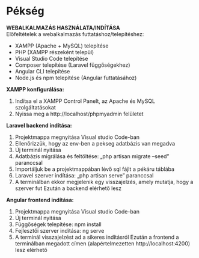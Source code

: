 # Pékség 
**WEBALKALMAZÁS HASZNÁLATA/INDÍTÁSA**  
Előfeltételek a webalkalmazás futtatáshoz/telepítéshez:  
-	XAMPP (Apache + MySQL) telepítése
-	PHP (XAMPP részeként települ)
-	Visual Studio Code telepítése
-	Composer telepítése (Laravel függőségekhez)
-	Angular CLI telepítése
-	Node.js és npm telepítése (Angular futtatásához)

  
**XAMPP konfigurálása:**
1.	Indítsa el a XAMPP Control Panelt, az Apache és MySQL szolgáltatásokat
2.	Nyissa meg a http://localhost/phpmyadmin felületet
  
**Laravel backend indítása:**  
1.	Projektmappa megnyitása Visual studio Code-ban
2.	Ellenőrizzük, hogy az env-ben a pekseg adatbázis van megadva
3.	Új terminál nyitása
4.	Adatbázis migrálása és feltöltése: „php artisan migrate –seed” paranccsal
5.	Importáljuk be a projektmappában lévő sql fájlt a pékáru táblába
6.	Laravel szerver indítása: „php artisan serve” paranccsal
7.	A terminálban ekkor megjelenik egy visszajelzés, amely mutatja, hogy a szerver fut
Ezután a backend elérhető lesz
  
**Angular frontend indítása:**  
1.	Projektmappa megnyitása Visual studio Code-ban
2.	Új terminál nyitása
3.	Függőségek telepítése: npm install
4.	Fejlesztői szerver indítása: ng serve
5.	A terminál visszajelzést ad a sikeres indításról
Ezután a frontend a terminálban megadott címen (alapértelmezetten http://localhost:4200) lesz elérhető



